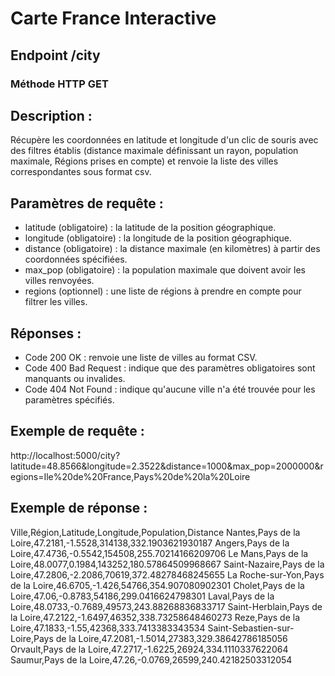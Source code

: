# Carte France Interactive

## Endpoint /city

### Méthode HTTP GET

## Description :
Récupère les coordonnées en latitude et longitude d'un clic de souris avec des filtres établis (distance maximale définissant un rayon, population maximale, Régions prises en compte) et renvoie la liste des villes correspondantes sous format csv.

## Paramètres de requête :
- latitude (obligatoire) : la latitude de la position géographique.
- longitude (obligatoire) : la longitude de la position géographique.
- distance (obligatoire) : la distance maximale (en kilomètres) à partir des coordonnées spécifiées.
- max_pop (obligatoire) : la population maximale que doivent avoir les villes renvoyées.
- regions (optionnel) : une liste de régions à prendre en compte pour filtrer les villes.

## Réponses :
- Code 200 OK : renvoie une liste de villes au format CSV.
- Code 400 Bad Request : indique que des paramètres obligatoires sont manquants ou invalides.
- Code 404 Not Found : indique qu'aucune ville n'a été trouvée pour les paramètres spécifiés.

## Exemple de requête :
http://localhost:5000/city?latitude=48.8566&longitude=2.3522&distance=1000&max_pop=2000000&regions=Ile%20de%20France,Pays%20de%20la%20Loire

## Exemple de réponse :
Ville,Région,Latitude,Longitude,Population,Distance
Nantes,Pays de la Loire,47.2181,-1.5528,314138,332.1903621930187
Angers,Pays de la Loire,47.4736,-0.5542,154508,255.70214166209706
Le Mans,Pays de la Loire,48.0077,0.1984,143252,180.57864509968667
Saint-Nazaire,Pays de la Loire,47.2806,-2.2086,70619,372.48278468245655
La Roche-sur-Yon,Pays de la Loire,46.6705,-1.426,54766,354.907080902301
Cholet,Pays de la Loire,47.06,-0.8783,54186,299.0416624798301
Laval,Pays de la Loire,48.0733,-0.7689,49573,243.88268836833717
Saint-Herblain,Pays de la Loire,47.2122,-1.6497,46352,338.73258648460273
Reze,Pays de la Loire,47.1833,-1.55,42368,333.7413383343534
Saint-Sebastien-sur-Loire,Pays de la Loire,47.2081,-1.5014,27383,329.38642786185056
Orvault,Pays de la Loire,47.2717,-1.6225,26924,334.1110337622064
Saumur,Pays de la Loire,47.26,-0.0769,26599,240.42182503312054
